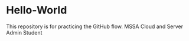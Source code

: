 # Hello-World
This repository is for practicing the GitHub flow.
MSSA Cloud and Server Admin Student

